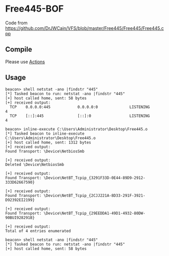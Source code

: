 # Free445-BOF
Code from https://github.com/DrJWCain/VFS/blob/master/Free445/Free445/Free445.cpp

## Compile

Please use [Actions](https://github.com/dust-life/Free445-BOF/actions)

## Usage
```
beacon> shell netstat -ano |findstr "445"
[*] Tasked beacon to run: netstat -ano |findstr "445"
[+] host called home, sent: 58 bytes
[+] received output:
  TCP    0.0.0.0:445            0.0.0.0:0              LISTENING       4
  TCP    [::]:445               [::]:0                 LISTENING       4

beacon> inline-execute C:\Users\Administrator\Desktop\Free445.o
[*] Tasked beacon to inline-execute C:\Users\Administrator\Desktop\Free445.o
[+] host called home, sent: 1312 bytes
[+] received output:
Found Transport: \Device\NetbiosSmb

[+] received output:
Deleted \Device\NetbiosSmb

[+] received output:
Found Transport: \Device\NetBT_Tcpip_{3291F33D-0E44-89D9-2912-333D62667590}

[+] received output:
Found Transport: \Device\NetBT_Tcpip_{2CJJ221A-8D33-291F-3921-D92392EI2199}

[+] received output:
Found Transport: \Device\NetBT_Tcpip_{29EEDDA1-49D1-4932-80DW-90BUI928291B}

[+] received output:
Total of 4 entries enumerated

beacon> shell netstat -ano |findstr "445"
[*] Tasked beacon to run: netstat -ano |findstr "445"
[+] host called home, sent: 58 bytes
```

